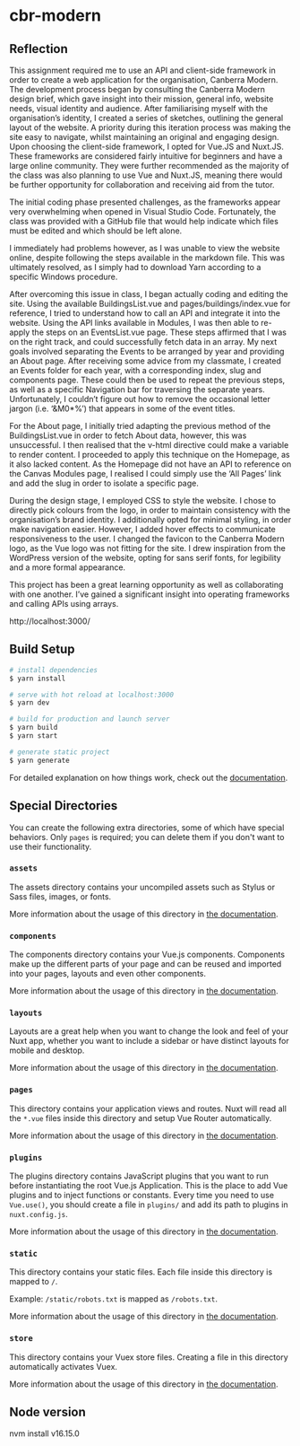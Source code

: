 # cbr-modern

## Reflection 

This assignment required me to use an API and client-side framework in order to create a web application for the organisation, Canberra Modern. The development process began by consulting the Canberra Modern design brief, which gave insight into their mission, general info, website needs, visual identity and audience. After familiarising myself with the organisation’s identity, I created a series of sketches, outlining the general layout of the website. A priority during this iteration process was making the site easy to navigate, whilst maintaining an original and engaging design.  
Upon choosing the client-side framework, I opted for Vue.JS and Nuxt.JS. These frameworks are considered fairly intuitive for beginners and have a large online community. They were further recommended as the majority of the class was also planning to use Vue and Nuxt.JS, meaning there would be further opportunity for collaboration and receiving aid from the tutor.  

The initial coding phase presented challenges, as the frameworks appear very overwhelming when opened in Visual Studio Code. Fortunately, the class was provided with a GitHub file that would help indicate which files must be edited and which should be left alone. 

I immediately had problems however, as I was unable to view the website online, despite following the steps available in the markdown file. This was ultimately resolved, as I simply had to download Yarn according to a specific Windows procedure.

After overcoming this issue in class, I began actually coding and editing the site. Using the available BuildingsList.vue and pages/buildings/index.vue for reference, I tried to understand how to call an API and integrate it into the website. Using the API links available in Modules, I was then able to re-apply the steps on an EventsList.vue page. These steps affirmed that I was on the right track, and could successfully fetch data in an array. 
My next goals involved separating the Events to be arranged by year and providing an About page. After receiving some advice from my classmate, I created an Events folder for each year, with a corresponding index, slug and components page. These could then be used to repeat the previous steps, as well as a specific Navigation bar for traversing the separate years. Unfortunately, I couldn’t figure out how to remove the occasional letter jargon (i.e. ‘&M0*%’) that appears in some of the event titles. 

For the About page, I initially tried adapting the previous method of the BuildingsList.vue in order to fetch About data, however, this was unsuccessful. I then realised that the v-html directive could make a variable to render content. I proceeded to apply this technique on the Homepage, as it also lacked content. As the Homepage did not have an API to reference on the Canvas Modules page, I realised I could simply use the ‘All Pages’ link and add the slug in order to isolate a specific page. 

During the design stage, I employed CSS to style the website. I chose to directly pick colours from the logo, in order to maintain consistency with the organisation’s brand identity. I additionally opted for minimal styling, in order make navigation easier. However, I added hover effects to communicate responsiveness to the user. I changed the favicon to the Canberra Modern logo, as the Vue logo was not fitting for the site. I drew inspiration from the WordPress version of the website, opting for sans serif fonts, for legibility and a more formal appearance.  

This project has been a great learning opportunity as well as collaborating with one another. I’ve gained a significant insight into operating frameworks and calling APIs using arrays. 

http://localhost:3000/

## Build Setup

```bash
# install dependencies
$ yarn install

# serve with hot reload at localhost:3000
$ yarn dev

# build for production and launch server
$ yarn build
$ yarn start

# generate static project
$ yarn generate
```

For detailed explanation on how things work, check out the [documentation](https://nuxtjs.org).

## Special Directories

You can create the following extra directories, some of which have special behaviors. Only `pages` is required; you can delete them if you don't want to use their functionality.

### `assets`

The assets directory contains your uncompiled assets such as Stylus or Sass files, images, or fonts.

More information about the usage of this directory in [the documentation](https://nuxtjs.org/docs/2.x/directory-structure/assets).

### `components`

The components directory contains your Vue.js components. Components make up the different parts of your page and can be reused and imported into your pages, layouts and even other components.

More information about the usage of this directory in [the documentation](https://nuxtjs.org/docs/2.x/directory-structure/components).

### `layouts`

Layouts are a great help when you want to change the look and feel of your Nuxt app, whether you want to include a sidebar or have distinct layouts for mobile and desktop.

More information about the usage of this directory in [the documentation](https://nuxtjs.org/docs/2.x/directory-structure/layouts).

### `pages`

This directory contains your application views and routes. Nuxt will read all the `*.vue` files inside this directory and setup Vue Router automatically.

More information about the usage of this directory in [the documentation](https://nuxtjs.org/docs/2.x/get-started/routing).

### `plugins`

The plugins directory contains JavaScript plugins that you want to run before instantiating the root Vue.js Application. This is the place to add Vue plugins and to inject functions or constants. Every time you need to use `Vue.use()`, you should create a file in `plugins/` and add its path to plugins in `nuxt.config.js`.

More information about the usage of this directory in [the documentation](https://nuxtjs.org/docs/2.x/directory-structure/plugins).

### `static`

This directory contains your static files. Each file inside this directory is mapped to `/`.

Example: `/static/robots.txt` is mapped as `/robots.txt`.

More information about the usage of this directory in [the documentation](https://nuxtjs.org/docs/2.x/directory-structure/static).

### `store`

This directory contains your Vuex store files. Creating a file in this directory automatically activates Vuex.

More information about the usage of this directory in [the documentation](https://nuxtjs.org/docs/2.x/directory-structure/store).

## Node version

nvm install v16.15.0

